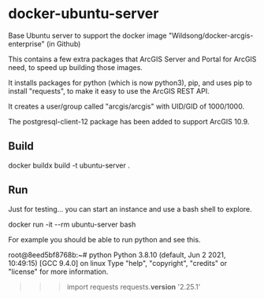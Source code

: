 # docker-ubuntu-server
Base Ubuntu server to support the docker image
"Wildsong/docker-arcgis-enterprise" (in Github)

This contains a few extra packages that ArcGIS Server
and Portal for ArcGIS need, to speed up building those images.

It installs packages for python (which is now python3), pip, and uses pip to install "requests",
to make it easy to use the ArcGIS REST API.

It creates a user/group called "arcgis/arcgis" with UID/GID of 1000/1000.

The postgresql-client-12 package has been added to support ArcGIS 10.9.

## Build

   docker buildx build -t ubuntu-server .

## Run

Just for testing... you can start an instance and use a bash shell to explore. 

   docker run -it --rm ubuntu-server bash

For example you should be able to run python and see this.

   root@8eed5bf8768b:~# python
   Python 3.8.10 (default, Jun  2 2021, 10:49:15)
   [GCC 9.4.0] on linux
   Type "help", "copyright", "credits" or "license" for more information.
   >>> import requests
   >>> requests.__version__
   '2.25.1'
   >>>

